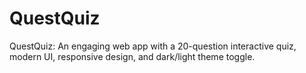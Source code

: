 # QuestQuiz
QuestQuiz: An engaging web app with a 20-question interactive quiz, modern UI, responsive design, and dark/light theme toggle.

